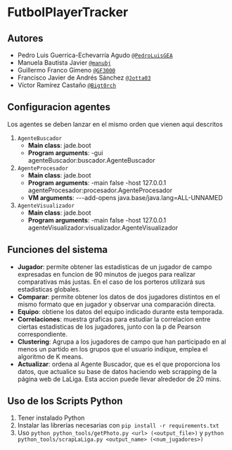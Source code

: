 # FutbolPlayerTracker

## Autores
* Pedro Luis Guerrica-Echevarría Agudo [`@PedroLuisGEA`](https://github.com/PedroLuisGEA)
* Manuela Bautista Javier [`@manubj`](https://github.com/manubj)
* Guillermo Franco Gimeno [`@GF3000`](https://github.com/GF3000)
* Francisco Javier de Andrés Sánchez [`@Jotta03`](https://github.com/Jotta03)
* Víctor Ramírez Castaño [`@Bigt0rch`](https://github.com/Bigt0rch)


## Configuracion agentes
Los agentes se deben lanzar en el mismo orden que vienen aqui descritos
1. `AgenteBuscador` 
    - **Main class**: jade.boot 
    - **Program arguments**: -gui agenteBuscador:buscador.AgenteBuscador
2. `AgenteProcesador` 
    - **Main class**: jade.boot 
    - **Program arguments**: -main false -host 127.0.0.1 agenteProcesador:procesador.AgenteProcesador
    - **VM arguments**: ---add-opens java.base/java.lang=ALL-UNNAMED
3. `AgenteVisualizador` 
    - **Main class**: jade.boot 
    - **Program arguments**: -main false -host 127.0.0.1 agenteVisualizador:visualizador.AgenteVisualizador

## Funciones del sistema
* **Jugador**: permite obtener las estadisticas de un jugador de campo expresadas en funcion de 90 minutos de juegos para realizar comparativas más justas. En el caso de los porteros utilizará sus estadisticas globales.
* **Comparar**: permite obtener los datos de dos jugadores distintos en el mismo formato que en jugador y observar una comparación directa.
* **Equipo**: obtiene los datos del equipo indicado durante esta temporada.
* **Correlaciones**: muestra graficas para estudiar la correlacion entre ciertas estadisticas de los jugadores, junto con la p de Pearson correspondiente.
* **Clustering**: Agrupa a los jugadores de campo que han participado en al menos un partido en los grupos que el usuario indique, emplea el algoritmo de K means.
* **Actualizar**: ordena al Agente Buscador, que es el que proporciona los datos, que actualice su base de datos haciendo web scrapping de la página web de LaLiga. Esta accion puede llevar alrededor de 20 mins. 

## Uso de los Scripts Python
1. Tener instalado Python
2. Instalar las librerías necesarias con 
`pip install -r requirements.txt`
3. Uso `python python_tools/getPhoto.py <url> (<output_file>)` y `python python_tools/scrapLaLiga.py <output_name> (<num_jugadores>)`
